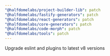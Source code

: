 ```yaml
---
"@halfdomelabs/project-builder-lib": patch
"@halfdomelabs/fastify-generators": patch
"@halfdomelabs/react-generators": patch
"@halfdomelabs/core-generators": patch
"@halfdomelabs/code-morph": patch
"@halfdomelabs/tools": patch
---
```


Upgrade eslint and plugins to latest v8 versions
